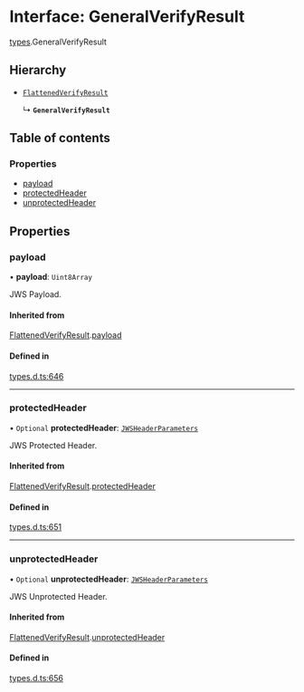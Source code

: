 # Interface: GeneralVerifyResult

[types](../modules/types.md).GeneralVerifyResult

## Hierarchy

- [`FlattenedVerifyResult`](types.FlattenedVerifyResult.md)

  ↳ **`GeneralVerifyResult`**

## Table of contents

### Properties

- [payload](types.GeneralVerifyResult.md#payload)
- [protectedHeader](types.GeneralVerifyResult.md#protectedheader)
- [unprotectedHeader](types.GeneralVerifyResult.md#unprotectedheader)

## Properties

### payload

• **payload**: `Uint8Array`

JWS Payload.

#### Inherited from

[FlattenedVerifyResult](types.FlattenedVerifyResult.md).[payload](types.FlattenedVerifyResult.md#payload)

#### Defined in

[types.d.ts:646](https://github.com/panva/jose/blob/v3.14.4/src/types.d.ts#L646)

___

### protectedHeader

• `Optional` **protectedHeader**: [`JWSHeaderParameters`](types.JWSHeaderParameters.md)

JWS Protected Header.

#### Inherited from

[FlattenedVerifyResult](types.FlattenedVerifyResult.md).[protectedHeader](types.FlattenedVerifyResult.md#protectedheader)

#### Defined in

[types.d.ts:651](https://github.com/panva/jose/blob/v3.14.4/src/types.d.ts#L651)

___

### unprotectedHeader

• `Optional` **unprotectedHeader**: [`JWSHeaderParameters`](types.JWSHeaderParameters.md)

JWS Unprotected Header.

#### Inherited from

[FlattenedVerifyResult](types.FlattenedVerifyResult.md).[unprotectedHeader](types.FlattenedVerifyResult.md#unprotectedheader)

#### Defined in

[types.d.ts:656](https://github.com/panva/jose/blob/v3.14.4/src/types.d.ts#L656)
